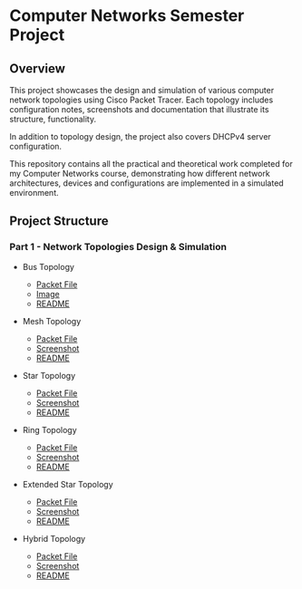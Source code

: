 # Computer Networks Semester Project

## Overview
This project showcases the design and simulation of various computer network topologies using Cisco Packet Tracer.
Each topology includes configuration notes, screenshots and documentation that illustrate its structure, functionality.

In addition to topology design, the project also covers DHCPv4 server configuration.

This repository contains all the practical and theoretical work completed for my Computer Networks course, demonstrating how different network architectures, devices and configurations are implemented in a simulated environment.

## Project Structure

### Part 1 - Network Topologies Design & Simulation

- Bus Topology
  - [Packet File](network-topologies/Bus/bus.pkt)
  - [Image](network-topologies/Bus/bus-topology.png)
  - [README](network-topologies/Bus/README.md)

- Mesh Topology
  - [Packet File](network-topologies/Bus/bus.pkt)
  - [Screenshot](network-topologies/Bus/bus-topology.png)
  - [README](network-topologies/Bus/README.md)

- Star Topology
  - [Packet File](network-topologies/Bus/bus.pkt)
  - [Screenshot](network-topologies/Bus/bus-topology.png)
  - [README](network-topologies/Bus/README.md)

- Ring Topology
  - [Packet File](network-topologies/Bus/bus.pkt)
  - [Screenshot](network-topologies/Bus/bus-topology.png)
  - [README](network-topologies/Bus/README.md)

- Extended Star Topology
  - [Packet File](network-topologies/Bus/bus.pkt)
  - [Screenshot](network-topologies/Bus/bus-topology.png)
  - [README](network-topologies/Bus/README.md)

- Hybrid Topology
  - [Packet File](network-topologies/Bus/bus.pkt)
  - [Screenshot](network-topologies/Bus/bus-topology.png)
  - [README](network-topologies/Bus/README.md)
